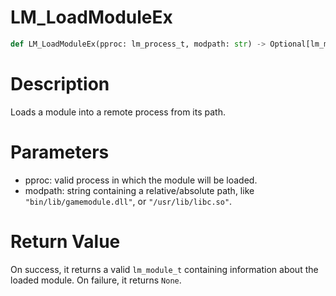 # LM_LoadModuleEx

```python
def LM_LoadModuleEx(pproc: lm_process_t, modpath: str) -> Optional[lm_module_t]
```

# Description

Loads a module into a remote process from its path.

# Parameters

- pproc: valid process in which the module will be loaded.
- modpath: string containing a relative/absolute path, like `"bin/lib/gamemodule.dll"`, or `"/usr/lib/libc.so"`.

# Return Value

On success, it returns a valid `lm_module_t` containing information about the loaded module. On failure, it returns `None`.

